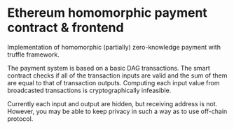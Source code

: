 # Ethereum homomorphic payment contract & frontend

Implementation of homomorphic (partially) zero-knowledge payment with truffle framework.

The payment system is based on a basic DAG transactions. The smart contract checks if all of the transaction inputs are valid and the sum of them are equal to that of transaction outputs. Computing each input value from broadcasted transactions is cryptographically infeasible.

Currently each input and output are hidden, but receiving address is not. However, you may be able to keep privacy in such a way as to use off-chain protocol.